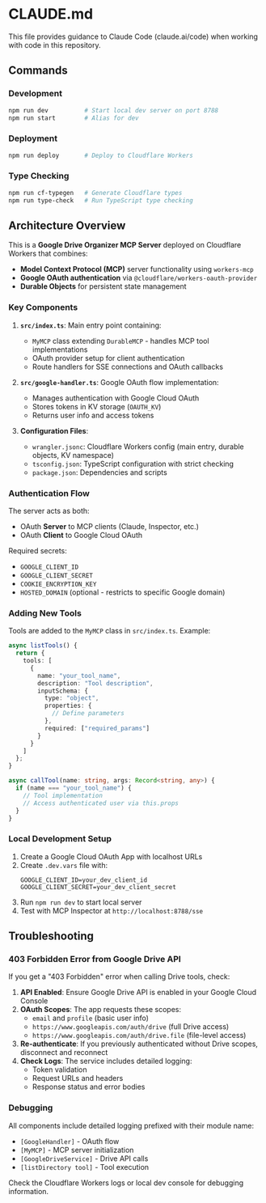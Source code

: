 # CLAUDE.md

This file provides guidance to Claude Code (claude.ai/code) when working with code in this repository.

## Commands

### Development
```bash
npm run dev          # Start local dev server on port 8788
npm run start        # Alias for dev
```

### Deployment
```bash
npm run deploy       # Deploy to Cloudflare Workers
```

### Type Checking
```bash
npm run cf-typegen   # Generate Cloudflare types
npm run type-check   # Run TypeScript type checking
```

## Architecture Overview

This is a **Google Drive Organizer MCP Server** deployed on Cloudflare Workers that combines:
- **Model Context Protocol (MCP)** server functionality using `workers-mcp`
- **Google OAuth authentication** via `@cloudflare/workers-oauth-provider`
- **Durable Objects** for persistent state management

### Key Components

1. **`src/index.ts`**: Main entry point containing:
   - `MyMCP` class extending `DurableMCP` - handles MCP tool implementations
   - OAuth provider setup for client authentication
   - Route handlers for SSE connections and OAuth callbacks

2. **`src/google-handler.ts`**: Google OAuth flow implementation:
   - Manages authentication with Google Cloud OAuth
   - Stores tokens in KV storage (`OAUTH_KV`)
   - Returns user info and access tokens

3. **Configuration Files**:
   - `wrangler.jsonc`: Cloudflare Workers config (main entry, durable objects, KV namespace)
   - `tsconfig.json`: TypeScript configuration with strict checking
   - `package.json`: Dependencies and scripts

### Authentication Flow

The server acts as both:
- OAuth **Server** to MCP clients (Claude, Inspector, etc.)
- OAuth **Client** to Google Cloud OAuth

Required secrets:
- `GOOGLE_CLIENT_ID`
- `GOOGLE_CLIENT_SECRET`
- `COOKIE_ENCRYPTION_KEY`
- `HOSTED_DOMAIN` (optional - restricts to specific Google domain)

### Adding New Tools

Tools are added to the `MyMCP` class in `src/index.ts`. Example:

```typescript
async listTools() {
  return {
    tools: [
      {
        name: "your_tool_name",
        description: "Tool description",
        inputSchema: {
          type: "object",
          properties: {
            // Define parameters
          },
          required: ["required_params"]
        }
      }
    ]
  };
}

async callTool(name: string, args: Record<string, any>) {
  if (name === "your_tool_name") {
    // Tool implementation
    // Access authenticated user via this.props
  }
}
```

### Local Development Setup

1. Create a Google Cloud OAuth App with localhost URLs
2. Create `.dev.vars` file with:
   ```
   GOOGLE_CLIENT_ID=your_dev_client_id
   GOOGLE_CLIENT_SECRET=your_dev_client_secret
   ```
3. Run `npm run dev` to start local server
4. Test with MCP Inspector at `http://localhost:8788/sse`

## Troubleshooting

### 403 Forbidden Error from Google Drive API

If you get a "403 Forbidden" error when calling Drive tools, check:

1. **API Enabled**: Ensure Google Drive API is enabled in your Google Cloud Console
2. **OAuth Scopes**: The app requests these scopes:
   - `email` and `profile` (basic user info)
   - `https://www.googleapis.com/auth/drive` (full Drive access)
   - `https://www.googleapis.com/auth/drive.file` (file-level access)
3. **Re-authenticate**: If you previously authenticated without Drive scopes, disconnect and reconnect
4. **Check Logs**: The service includes detailed logging:
   - Token validation
   - Request URLs and headers
   - Response status and error bodies

### Debugging

All components include detailed logging prefixed with their module name:
- `[GoogleHandler]` - OAuth flow
- `[MyMCP]` - MCP server initialization
- `[GoogleDriveService]` - Drive API calls
- `[listDirectory tool]` - Tool execution

Check the Cloudflare Workers logs or local dev console for debugging information.
